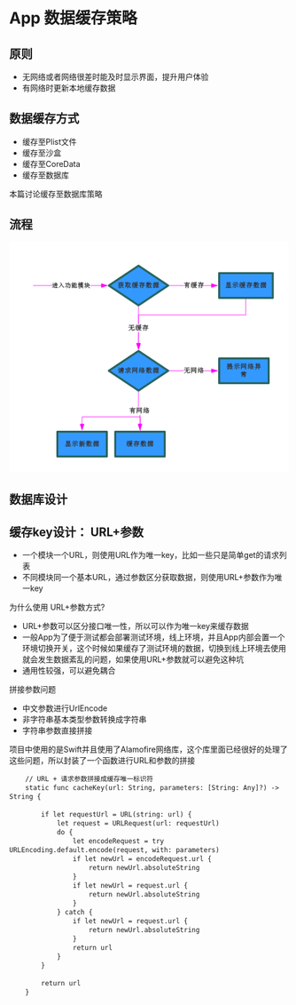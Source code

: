# App 数据缓存策略

## 原则
+ 无网络或者网络很差时能及时显示界面，提升用户体验
+ 有网络时更新本地缓存数据

## 数据缓存方式
+ 缓存至Plist文件
+ 缓存至沙盒
+ 缓存至CoreData
+ 缓存至数据库

本篇讨论缓存至数据库策略
## 流程
![](Image/1.png)

## 数据库设计

## 缓存key设计： URL+参数

+ 一个模块一个URL，则使用URL作为唯一key，比如一些只是简单get的请求列表
+ 不同模块同一个基本URL，通过参数区分获取数据，则使用URL+参数作为唯一key

为什么使用 URL+参数方式?

+ URL+参数可以区分接口唯一性，所以可以作为唯一key来缓存数据
+ 一般App为了便于测试都会部署测试环境，线上环境，并且App内部会置一个环境切换开关，这个时候如果缓存了测试环境的数据，切换到线上环境去使用就会发生数据紊乱的问题，如果使用URL+参数就可以避免这种坑
+ 通用性较强，可以避免耦合

拼接参数问题

+ 中文参数进行UrlEncode
+ 非字符串基本类型参数转换成字符串
+ 字符串参数直接拼接

项目中使用的是Swift并且使用了Alamofire网络库，这个库里面已经很好的处理了这些问题，所以封装了一个函数进行URL和参数的拼接

~~~
    // URL + 请求参数拼接成缓存唯一标识符
    static func cacheKey(url: String, parameters: [String: Any]?) -> String {
        
        if let requestUrl = URL(string: url) {
            let request = URLRequest(url: requestUrl)
            do {
                let encodeRequest = try URLEncoding.default.encode(request, with: parameters)
                if let newUrl = encodeRequest.url {
                    return newUrl.absoluteString
                }
                if let newUrl = request.url {
                    return newUrl.absoluteString
                }
            } catch {
                if let newUrl = request.url {
                    return newUrl.absoluteString
                }
                return url
            }
        }

        return url
    }
~~~